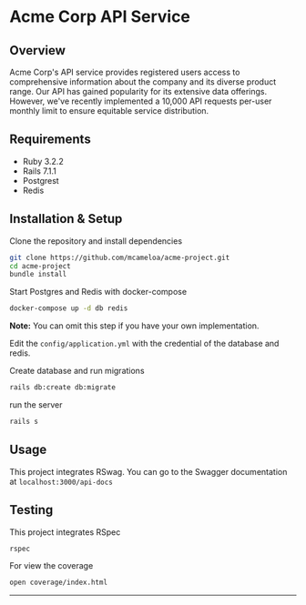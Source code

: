 # Acme Corp API Service

## Overview

Acme Corp's API service provides registered users access to comprehensive information about the company and its diverse product range. Our API has gained popularity for its extensive data offerings. However, we've recently implemented a 10,000 API requests per-user monthly limit to ensure equitable service distribution.

## Requirements

- Ruby 3.2.2
- Rails 7.1.1
- Postgrest
- Redis

## Installation & Setup
Clone the repository and install dependencies
```bash
git clone https://github.com/mcameloa/acme-project.git
cd acme-project
bundle install
```

Start Postgres and Redis with docker-compose
```bash
docker-compose up -d db redis
```
**Note:** You can omit this step if you have your own implementation.

Edit the `config/application.yml` with the credential of the database and redis.

Create database and run migrations
```bash
rails db:create db:migrate
```

run the server

```bash
rails s
```

## Usage
This project integrates RSwag. You can go to the Swagger documentation at
`localhost:3000/api-docs`

## Testing
This project integrates RSpec
```bash
rspec
```
For view the coverage
```bash
open coverage/index.html
```
---